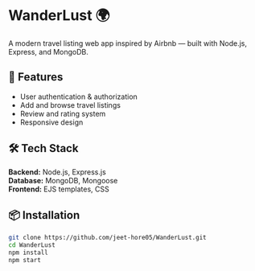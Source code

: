 # WanderLust 🌍

A modern travel listing web app inspired by Airbnb — built with Node.js, Express, and MongoDB.

## 🚀 Features
- User authentication & authorization
- Add and browse travel listings
- Review and rating system
- Responsive design

## 🛠️ Tech Stack
**Backend:** Node.js, Express.js  
**Database:** MongoDB, Mongoose  
**Frontend:** EJS templates, CSS

## 📦 Installation
```bash
git clone https://github.com/jeet-hore05/WanderLust.git
cd WanderLust
npm install
npm start
